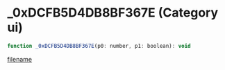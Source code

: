 # _0xDCFB5D4DB8BF367E (Category ui)

```js
function _0xDCFB5D4DB8BF367E(p0: number, p1: boolean): void
```

[filename](_0xDCFB5D4DB8BF367E_m.md ':include')